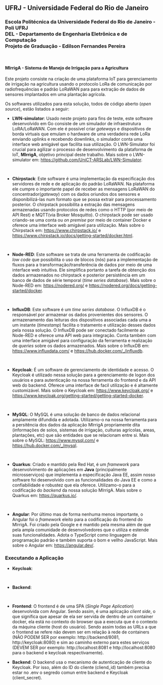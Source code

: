 ## UFRJ - Universidade Federal do Rio de Janeiro
<h3>
    Escola Politécnica da Universidade Federal do Rio de Janeiro - Poli UFRJ <br>
    DEL - Departamento de Engenharia Eletrônica e de Computação<br>
    Projeto de Graduação - Edilson Fernandes Pereira
</h3>

<br>

<h4>MIrrigA - Sistema de Manejo de Irrigação para a Agricultura</h4>


Este projeto consiste na criação de uma plataforma IoT para gerenciamento de irrigação na agricultura usando o protocolo LoRa de comunicação por radiofrequências e padrão LoRaWAN para para extração de dados de sensores implantados em uma plantação agrícola.

Os softwares utilizados para esta solução, todos de código aberto (*open source*),  estão listados a seguir:

- **LWN-simulator**: Usado neste projeto para fins de teste, este software desenvolvido em Go consiste de um simulador de infraestrutura LoRA/LoRaWAN. Com ele é possível criar *gateways* e dispositivos de borda virtuais que emulam o hardware de uma verdadeira rede LoRa enviando uplinks e recebendo downlinks, o simulador conta uma interface web amigável que facilita sua utilização. O LWN-Simulator foi crucial para agilizar o processo de desenvolvimento da plataforma de IoT, **MIrrigA**, objetivo principal deste trabalho. Mais sobre o LWN-simulator em: https://github.com/UniCT-ARSLab/LWN-Simulator.

<br>

- **Chirpstack**: Este software é uma implementação da especificação dos servidores de rede e de aplicação do padrão LoRaWAN. Na plataforma ele cumpre o importante papel de receber as mensagens LoRaWAN do concentrador(*gateway*) com os dados oriundos dos sensores e disponibilizá-las num formato que se possa extrair para processamento posterior. O chirpstack possibilita a extração das mensagens armazenadas usando protocolos de redes como o HTTP (por meio de API Rest) e MQTT(via Broker Mosquitto). O chirpstack pode ser usado criando-se uma conta ou *on premise* por meio de container Docker e oferece uma interface web amigável para utilização. Mais sobre o Chirpstack em: https://www.chirpstack.io/ e https://www.chirpstack.io/docs/getting-started/docker.html.

<br>

- **Node-RED**: Este software  se trata de uma ferramenta de codificação *low code* que possibilita o uso de blocos (nós) para a implementação de fluxos para a transformação/transferência de dados por meio de uma interface web intuitiva. Ele simplifica portanto a tarefa de obtenção dos dados armazenados no chirpstack e posterior persistência em um banco de dados de série temporal (*time series database*). Mais sobre o Node-RED em: https://nodered.org/ e https://nodered.org/docs/getting-started/docker.


<br>


- **InfluxDB**: Este software é um *time series database*. O InfluxDB é o responsável por armazenar os dados provenientes dos sensores. O armazenamento das leituras dos dispositivos associadas cada uma a um instante (*timestamp*) facilita o tratamento e utilização desses dados pela nossa solução. O InfluxDB pode ser conectado facilmente ao Node-RED e oferece uma API web para integração. Conta também com uma interface amigável para configuração da ferramenta e realização de *queries* sobre os dados armazenados. Mais sobre o InfluxDB em: https://www.influxdata.com/ e https://hub.docker.com/_/influxdb.


<br>

- **Keycloak**: É um software de gerenciamento de identidade e acesso. O Keycloak é utilizado nessa solução para a gerenciamento de logon dos usuários e para autenticação na nossa ferramenta do frontend e da API web do backend. Oferece uma interface de facil utilização e é altamente customizável. Mais sobre o Keycloak em: https://www.keycloak.org/ e https://www.keycloak.org/getting-started/getting-started-docker.


<br>


- **MySQL**: O MySQL é uma solução de banco de dados relacional amplamente difundida e adotada. Utilizamo-o na nossa ferramenta para a persitência dos dados da aplicação MIrrigA propriamente dita (informações de solos, sistemas de irrigação, culturas agrícolas, areas, plantações, etc) que são entidades que se relacionam entre si. Mais sobre o MySQL: https://www.mysql.com/ e https://hub.docker.com/_/mysql.


<br>


- **Quarkus**: Criado e mantido pela Red Hat, é um *framework* para desenvolvimento de aplicações em **Java** (principalmente microsserviços) que implementa a especificação Java EE, assim nosso software foi desenvolvido com as funcionalidades do Java EE e como a confiabilidade e robustez que ela oferece. Utilizamo-o para a codificação do *backend* da nossa solução MIrrigA. Mais sobre o Quarkus em: https://quarkus.io/.


<br>


- **Angular**: Por último mas de forma nenhuma menos importante, o Angular foi o *framework* eleito para a codificação do frontend do MIrrigA. Foi criado pela Google e é mantido pela mesma além de que pela ampla comunidade de desenvolvedores que o utiliza e estende suas funcionalidades. Adota o TypeScript como linguagem de programação padrão e também suporta o bom e vellho JavaScript. Mais sobre o Angular em: https://angular.dev/.



### Executando a Aplicação

- **Keycloak**:

<br>

- **Backend**:

<br>

- **Frontend**: O frontend é de uma SPA (*Single Page Aplication*) desenvolvida com Angular. Sendo assim, é uma aplicação *client side*, o que significa que apesar de ela ser servida de dentro de um container docker, ela está no contexto do browser qua a executa que é o contexto da máquina cliente (host do usuário). Sendo assim todas as URLs a que o frontend se refere não devem ser em relação à rede de containers (NÃO PODEM SER por exemplo: http://backend/8081, http://keycloak:8080) e sim ao caminho externo para estes serviços (DEVEM SER por exemplo: http://localhost:8081 e http://localhost:8080 para o backend e keycloak respectivamente).

- **Backend**: O backend usa o mecanismo de autenticação de cliente do Keycloak. Por isso, além do ID do cliente (cliend_id) também precisa estar no .env o segredo comun entre backend e Keycloak (client_secret).
